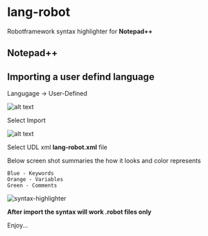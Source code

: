 # lang-robot

Robotframework syntax highlighter for **Notepad++**

## Notepad++

## Importing a user defind language

Langugage -> User-Defined

![alt text](http://docs.notepad-plus-plus.org/images/1/1a/Udl_tuto02.gif "User-Defined")

Select Import

![alt text](http://docs.notepad-plus-plus.org/images/8/80/Ulds_undock.png "Import")

Select UDL xml **lang-robot.xml** file

Below screen shot summaries the how it looks and color represents

```
Blue - Keywords
Orange - Variables
Green - Comments
```

![syntax-highlighter](https://cloud.githubusercontent.com/assets/13664257/12018694/650545a2-ad8c-11e5-8bf2-52719ab60f0a.png)


**After import the syntax will work .robot files only**

Enjoy...
